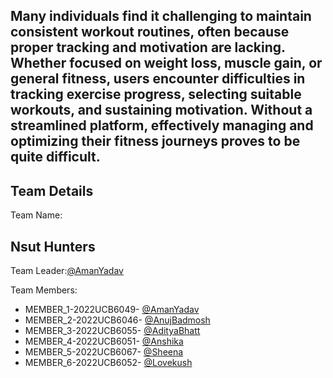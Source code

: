 <h2>Many individuals find it challenging to maintain consistent workout routines, often because proper tracking and motivation are lacking. Whether focused on weight loss, muscle gain, or general fitness, users encounter difficulties in tracking exercise progress, selecting suitable workouts, and sustaining motivation. Without a streamlined platform, effectively managing and optimizing their fitness journeys proves to be quite difficult.</h2>

<h2>Team Details</h2>
Team Name:<h2>Nsut Hunters</h2>

Team Leader:<a href="https://github.com/account">@AmanYadav</a>

Team Members:
<ul>
  <li>MEMBER_1-2022UCB6049-
    <a href="https://github.com/account">@AmanYadav</a>
  </li>
  <li>MEMBER_2-2022UCB6046-
    <a href="https://www.w3schools.com">@AnujBadmosh</a>
  </li>
  <li>MEMBER_3-2022UCB6055-
    <a href="https://www.w3schools.com">@AdityaBhatt</a>
  </li>
  <li>MEMBER_4-2022UCB6051-
    <a href="https://github.com/anshika2193">@Anshika</a>
  </li>
  <li>MEMBER_5-2022UCB6067-
    <a href="https://github.com/shhxx02">@Sheena</a>
  </li>
  <li>MEMBER_6-2022UCB6052-
    <a href="https://github.com/Lovekush-1509">@Lovekush</a>
  </li>
</ul>

